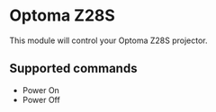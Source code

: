 # Optoma Z28S

This module will control your Optoma Z28S projector.

## Supported commands

* Power On
* Power Off
